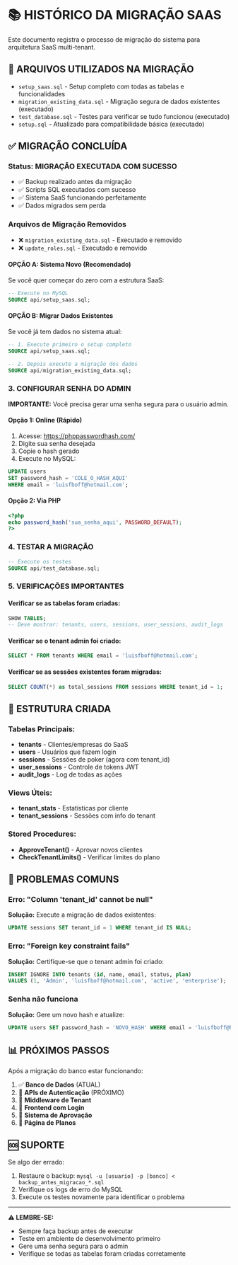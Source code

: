 # 📚 HISTÓRICO DA MIGRAÇÃO SAAS

Este documento registra o processo de migração do sistema para arquitetura SaaS multi-tenant.

## 📁 ARQUIVOS UTILIZADOS NA MIGRAÇÃO

- `setup_saas.sql` - Setup completo com todas as tabelas e funcionalidades
- `migration_existing_data.sql` - Migração segura de dados existentes (executado)
- `test_database.sql` - Testes para verificar se tudo funcionou (executado)
- `setup.sql` - Atualizado para compatibilidade básica (executado)

## ✅ MIGRAÇÃO CONCLUÍDA

### Status: MIGRAÇÃO EXECUTADA COM SUCESSO
- ✅ Backup realizado antes da migração
- ✅ Scripts SQL executados com sucesso
- ✅ Sistema SaaS funcionando perfeitamente
- ✅ Dados migrados sem perda

### Arquivos de Migração Removidos
- ❌ `migration_existing_data.sql` - Executado e removido
- ❌ `update_roles.sql` - Executado e removido

#### OPÇÃO A: Sistema Novo (Recomendado)
Se você quer começar do zero com a estrutura SaaS:
```sql
-- Execute no MySQL
SOURCE api/setup_saas.sql;
```

#### OPÇÃO B: Migrar Dados Existentes
Se você já tem dados no sistema atual:
```sql
-- 1. Execute primeiro o setup completo
SOURCE api/setup_saas.sql;

-- 2. Depois execute a migração dos dados
SOURCE api/migration_existing_data.sql;
```

### 3. CONFIGURAR SENHA DO ADMIN

**IMPORTANTE:** Você precisa gerar uma senha segura para o usuário admin.

#### Opção 1: Online (Rápido)
1. Acesse: https://phppasswordhash.com/
2. Digite sua senha desejada
3. Copie o hash gerado
4. Execute no MySQL:
```sql
UPDATE users 
SET password_hash = 'COLE_O_HASH_AQUI' 
WHERE email = 'luisfboff@hotmail.com';
```

#### Opção 2: Via PHP
```php
<?php
echo password_hash('sua_senha_aqui', PASSWORD_DEFAULT);
?>
```

### 4. TESTAR A MIGRAÇÃO
```sql
-- Execute os testes
SOURCE api/test_database.sql;
```

### 5. VERIFICAÇÕES IMPORTANTES

#### Verificar se as tabelas foram criadas:
```sql
SHOW TABLES;
-- Deve mostrar: tenants, users, sessions, user_sessions, audit_logs
```

#### Verificar se o tenant admin foi criado:
```sql
SELECT * FROM tenants WHERE email = 'luisfboff@hotmail.com';
```

#### Verificar se as sessões existentes foram migradas:
```sql
SELECT COUNT(*) as total_sessions FROM sessions WHERE tenant_id = 1;
```

## 🔧 ESTRUTURA CRIADA

### Tabelas Principais:
- **tenants** - Clientes/empresas do SaaS
- **users** - Usuários que fazem login
- **sessions** - Sessões de poker (agora com tenant_id)
- **user_sessions** - Controle de tokens JWT
- **audit_logs** - Log de todas as ações

### Views Úteis:
- **tenant_stats** - Estatísticas por cliente
- **tenant_sessions** - Sessões com info do tenant

### Stored Procedures:
- **ApproveTenant()** - Aprovar novos clientes
- **CheckTenantLimits()** - Verificar limites do plano

## 🚨 PROBLEMAS COMUNS

### Erro: "Column 'tenant_id' cannot be null"
**Solução:** Execute a migração de dados existentes:
```sql
UPDATE sessions SET tenant_id = 1 WHERE tenant_id IS NULL;
```

### Erro: "Foreign key constraint fails"
**Solução:** Certifique-se que o tenant admin foi criado:
```sql
INSERT IGNORE INTO tenants (id, name, email, status, plan) 
VALUES (1, 'Admin', 'luisfboff@hotmail.com', 'active', 'enterprise');
```

### Senha não funciona
**Solução:** Gere um novo hash e atualize:
```sql
UPDATE users SET password_hash = 'NOVO_HASH' WHERE email = 'luisfboff@hotmail.com';
```

## 📊 PRÓXIMOS PASSOS

Após a migração do banco estar funcionando:

1. ✅ **Banco de Dados** (ATUAL)
2. 🔄 **APIs de Autenticação** (PRÓXIMO)
3. 🔄 **Middleware de Tenant** 
4. 🔄 **Frontend com Login**
5. 🔄 **Sistema de Aprovação**
6. 🔄 **Página de Planos**

## 🆘 SUPORTE

Se algo der errado:
1. Restaure o backup: `mysql -u [usuario] -p [banco] < backup_antes_migracao_*.sql`
2. Verifique os logs de erro do MySQL
3. Execute os testes novamente para identificar o problema

---

**⚠️ LEMBRE-SE:** 
- Sempre faça backup antes de executar
- Teste em ambiente de desenvolvimento primeiro
- Gere uma senha segura para o admin
- Verifique se todas as tabelas foram criadas corretamente
